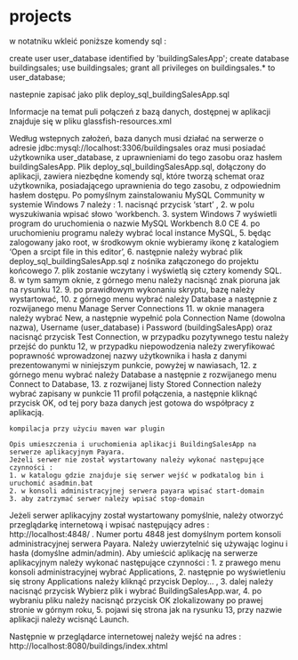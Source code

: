 # projects

w notatniku wkleić poniższe komendy sql :

create user user_database identified by 'buildingSalesApp';
create database buildingsales;
use buildingsales;
grant all privileges on buildingsales.* to user_database;

nastepnie zapisać jako plik deploy_sql_buildingSalesApp.sql

Informacje na temat puli połączeń z bazą danych, dostępnej w aplikacji znajduje się w pliku  glassfish-resources.xml

Według wstepnych założeń, baza danych musi działać na serwerze o adresie  jdbc:mysql://localhost:3306/buildingsales oraz musi posiadać użytkownika  user_database, 
z uprawnieniami do tego zasobu oraz hasłem  buildingSalesApp. Plik  deploy_sql_buildingSalesApp.sql, dołączony do aplikacji, 
zawiera niezbędne komendy sql, które tworzą schemat oraz użytkownika, posiadającego uprawnienia do tego zasobu,
z odpowiednim hasłem dostępu. Po pomyślnym zainstalowaniu MySQL Community w systemie Windows 7 należy :
    1. nacisnąć  przycisk ‘start’ ,
    2. w polu wyszukiwania wpisać słowo ‘workbench.
    3. system Windows 7 wyświetli program do uruchomienia o nazwie MySQL Workbench 8.0 CE
    4. po uruchomieniu programu należy wybrać local instance MySQL,
    5. będąc zalogowany jako root, w środkowym oknie wybieramy ikonę z katalogiem ‘Open a srcipt file in this editor’,
    6. następnie należy wybrać plik deploy_sql_buildingSalesApp.sql z nośnika załączonego do projektu końcowego
    7. plik zostanie wczytany i wyświetlą się cztery komendy SQL. 
    8. w tym samym oknie, z górnego menu należy nacisnąć znak pioruna jak na rysunku 12. 
    9. po prawidłowym wykonaniu skryptu, bazę należy wystartować,
    10. z górnego menu wybrać należy Database a następnie z rozwijanego menu Manage Server Connections
    11. w oknie managera należy wybrać New, a następnie wypełnić pola Connection Name (dowolna nazwa), Username (user_database) i 
    Password (buildingSalesApp) oraz nacisnąć przycisk Test Connection, w przypadku pozytywnego testu należy przejść do punktu 12,
    w przypadku niepowodzenia należy zweryfikować poprawność wprowadzonej nazwy użytkownika 
    i hasła z danymi prezentowanymi w niniejszym punkcie, powyżej w nawiasach, 
    12. z górnego menu wybrać należy Database a następnie z rozwijanego menu Connect to Database,
    13. z rozwijanej listy Stored Connection należy wybrać zapisany w punkcie 11 profil połączenia, a następnie kliknąć przycisk OK,
    od tej pory baza danych jest gotowa do współpracy z aplikacją.
    
    kompilacja przy użyciu maven war plugin
    
    Opis umieszczenia i uruchomienia aplikacji BuildingSalesApp na serwerze aplikacyjnym Payara. 
    Jeżeli serwer nie został wystartowany należy wykonać następujące czynności :
    1. w katalogu gdzie znajduje się serwer wejść w podkatalog bin i uruchomić asadmin.bat
    2. w konsoli administracyjnej serwera payara wpisać start-domain
    3. aby zatrzymać serwer należy wpisać stop-domain

Jeżeli serwer aplikacyjny został wystartowany pomyślnie, należy otworzyć przeglądarkę internetową i wpisać następujący 
adres : http://localhost:4848/ . Numer portu 4848 jest domyślnym portem konsoli administracyjnej serwera Payara.
Należy uwierzytelnić się używając loginu i hasła (domyślne admin/admin). 
Aby umieścić aplikację na serwerze aplikacyjnym należy wykonać następujące czynności :
    1. z prawego menu konsoli administracyjnej wybrać Applications,
    2. następnie po wyświetleniu się strony Applications należy kliknąć przycisk Deploy… ,
    3. dalej należy nacisnąć przycisk Wybierz plik i wybrać BuildingSalesApp.war,
    4. po wybraniu pliku należy nacisnąć przycisk OK zlokalizowany po prawej stronie w górnym roku,
    5. pojawi się strona jak na rysunku 13, przy nazwie aplikacji należy wcisnąć Launch.

Następnie w przeglądarce internetowej należy wejść na adres :  http://localhost:8080/buildings/index.xhtml 



